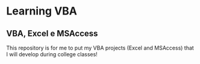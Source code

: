 # Learning VBA
## VBA, Excel e MSAccess


This repository is for me to put my VBA projects (Excel and MSAccess) that I will develop during college classes!
